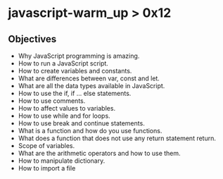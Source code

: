 # javascript-warm_up > 0x12

## Objectives

- Why JavaScript programming is amazing.
- How to run a JavaScript script.
- How to create variables and constants.
- What are differences between var, const and let.
- What are all the data types available in JavaScript.
- How to use the if, if ... else statements.
- How to use comments.
- How to affect values to variables.
- How to use while and for loops.
- How to use break and continue statements.
- What is a function and how do you use functions.
- What does a function that does not use any return statement return.
- Scope of variables.
- What are the arithmetic operators and how to use them.
- How to manipulate dictionary.
- How to import a file
